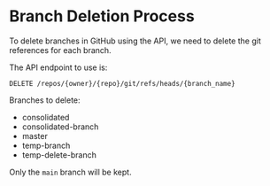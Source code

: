 # Branch Deletion Process

To delete branches in GitHub using the API, we need to delete the git references for each branch.

The API endpoint to use is:
```
DELETE /repos/{owner}/{repo}/git/refs/heads/{branch_name}
```

Branches to delete:
- consolidated
- consolidated-branch
- master
- temp-branch
- temp-delete-branch

Only the `main` branch will be kept.
